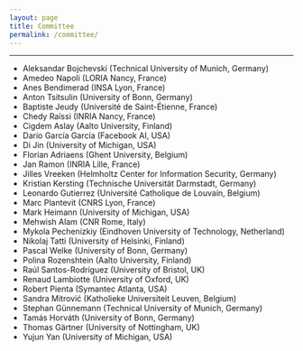 ```yaml
---
layout: page
title: Committee
permalink: /committee/
---
```

---
* Aleksandar Bojchevski (Technical University of Munich, Germany)
* Amedeo Napoli (LORIA Nancy, France)
* Anes Bendimerad (INSA Lyon, France)
* Anton Tsitsulin (University of Bonn, Germany)
* Baptiste Jeudy (Université de Saint-Étienne, France)
* Chedy Raïssi (INRIA Nancy, France)
* Cigdem Aslay (Aalto University, Finland)
* Darío García García (Facebook AI, USA)
* Di Jin (University of Michigan, USA)
* Florian Adriaens (Ghent University, Belgium)
* Jan Ramon (INRIA Lille, France)
* Jilles Vreeken (Helmholtz Center for Information Security, Germany)
* Kristian Kersting (Technische Universität Darmstadt, Germany)
* Leonardo Gutierrez (Université Catholique de Louvain, Belgium)
* Marc Plantevit (CNRS Lyon, France)
* Mark Heimann (University of Michigan, USA)
* Mehwish Alam (CNR Rome, Italy)
* Mykola Pechenizkiy (Eindhoven University of Technology, Netherland)
* Nikolaj Tatti (University of Helsinki, Finland)
* Pascal Welke (University of Bonn, Germany)
* Polina Rozenshtein (Aalto University, Finland)
* Raúl Santos-Rodríguez (University of Bristol, UK)
* Renaud Lambiotte (University of Oxford, UK)
* Robert Pienta (Symantec Atlanta, USA)
* Sandra Mitrović (Katholieke Universiteit Leuven, Belgium)
* Stephan Günnemann (Technical University of Munich, Germany)
* Tamás Horváth (University of Bonn, Germany)
* Thomas Gärtner (University of Nottingham, UK)
* Yujun Yan (University of Michigan, USA)
